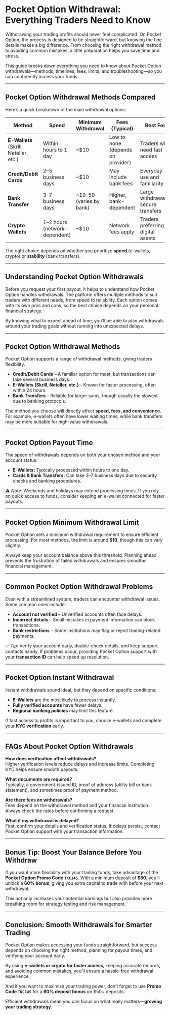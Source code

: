 # Pocket Option Withdrawal: Everything Traders Need to Know

Withdrawing your trading profits should never feel complicated. On Pocket Option, the process is designed to be straightforward, but knowing the fine details makes a big difference. From choosing the right withdrawal method to avoiding common mistakes, a little preparation helps you save time and stress.

This guide breaks down everything you need to know about Pocket Option withdrawals—methods, timelines, fees, limits, and troubleshooting—so you can confidently access your funds.

---

## Pocket Option Withdrawal Methods Compared

Here’s a quick breakdown of the main withdrawal options:

| Method              | Speed                     | Minimum Withdrawal | Fees (Typical)                  | Best For                       |
|---------------------|---------------------------|-------------------|--------------------------------|--------------------------------|
| **E-Wallets** (Skrill, Neteller, etc.) | Within hours to 1 day | ~$10              | Low to none (depends on provider) | Traders who need fast access   |
| **Credit/Debit Cards** | 2–5 business days        | ~$10              | May include bank fees           | Everyday use and familiarity   |
| **Bank Transfer**   | 3–7 business days         | ~$10–$50 (varies by bank) | Higher, bank-dependent          | Large withdrawals, secure transfers |
| **Crypto Wallets**  | 1–2 hours (network-dependent) | ~$10           | Network fees apply              | Traders preferring digital assets |

The right choice depends on whether you prioritize **speed** (e-wallets, crypto) or **stability** (bank transfers).

---

## Understanding Pocket Option Withdrawals

Before you request your first payout, it helps to understand how Pocket Option handles withdrawals. The platform offers multiple methods to suit traders with different needs, from speed to reliability. Each option comes with its own pros and cons, so the best choice depends on your personal financial strategy.

By knowing what to expect ahead of time, you’ll be able to plan withdrawals around your trading goals without running into unexpected delays.

---

## Pocket Option Withdrawal Methods

Pocket Option supports a range of withdrawal methods, giving traders flexibility.

- **Credit/Debit Cards** – A familiar option for most, but transactions can take several business days.  
- **E-Wallets (Skrill, Neteller, etc.)** – Known for faster processing, often within 24 hours.  
- **Bank Transfers** – Reliable for larger sums, though usually the slowest due to banking protocols.  

The method you choose will directly affect **speed, fees, and convenience**. For example, e-wallets often have lower waiting times, while bank transfers may be more suitable for high-value withdrawals.

---

## Pocket Option Payout Time

The speed of withdrawals depends on both your chosen method and your account status:

- **E-Wallets:** Typically processed within hours to one day.  
- **Cards & Bank Transfers:** Can take 3–7 business days due to security checks and banking procedures.  

⚠️ *Note:* Weekends and holidays may extend processing times. If you rely on quick access to funds, consider keeping an e-wallet connected for faster payouts.

---

## Pocket Option Minimum Withdrawal Limit

Pocket Option sets a minimum withdrawal requirement to ensure efficient processing. For most methods, the limit is around **$10**, though this can vary slightly.

Always keep your account balance above this threshold. Planning ahead prevents the frustration of failed withdrawals and ensures smoother financial management.

---

## Common Pocket Option Withdrawal Problems

Even with a streamlined system, traders can encounter withdrawal issues. Some common ones include:

- **Account not verified** – Unverified accounts often face delays.  
- **Incorrect details** – Small mistakes in payment information can block transactions.  
- **Bank restrictions** – Some institutions may flag or reject trading-related payments.  

✅ *Tip:* Verify your account early, double-check details, and keep support contacts handy. If problems occur, providing Pocket Option support with your **transaction ID** can help speed up resolution.

---

## Pocket Option Instant Withdrawal

Instant withdrawals sound ideal, but they depend on specific conditions:

- **E-Wallets** are the most likely to process instantly.  
- **Fully verified accounts** have fewer delays.  
- **Regional banking policies** may limit this feature.  

If fast access to profits is important to you, choose e-wallets and complete your **KYC verification** early.

---

## FAQs About Pocket Option Withdrawals

**How does verification affect withdrawals?**  
Higher verification levels reduce delays and increase limits. Completing KYC helps ensure smooth payouts.

**What documents are required?**  
Typically, a government-issued ID, proof of address (utility bill or bank statement), and sometimes proof of payment method.

**Are there fees on withdrawals?**  
Fees depend on the withdrawal method and your financial institution. Always check the rates before confirming a request.

**What if my withdrawal is delayed?**  
First, confirm your details and verification status. If delays persist, contact Pocket Option support with your transaction information.

---

## Bonus Tip: Boost Your Balance Before You Withdraw

If you want more flexibility with your trading funds, take advantage of the **Pocket Option Promo Code `TKC145`**. With a minimum deposit of **$50**, you’ll unlock a **60% bonus**, giving you extra capital to trade with before your next withdrawal.

This not only increases your potential earnings but also provides more breathing room for strategy testing and risk management.

---

## Conclusion: Smooth Withdrawals for Smarter Trading

Pocket Option makes accessing your funds straightforward, but success depends on choosing the right method, planning for payout times, and verifying your account early.

By using **e-wallets or crypto for faster access**, keeping accurate records, and avoiding common mistakes, you’ll ensure a hassle-free withdrawal experience.  

And if you want to maximize your trading power, don’t forget to use **Promo Code `TKC145`** for a **60% deposit bonus** on $50+ deposits.

Efficient withdrawals mean you can focus on what really matters—**growing your trading strategy**.
